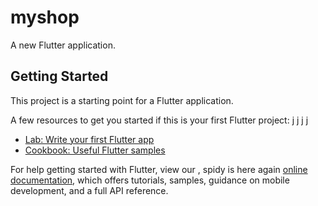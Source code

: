 # myshop

A new Flutter application.

## Getting Started

This project is a starting point for a Flutter application.

A few resources to get you started if this is your first Flutter project: j j j j

- [Lab: Write your first Flutter app](https://flutter.dev/docs/get-started/codelab)
- [Cookbook: Useful Flutter samples](https://flutter.dev/docs/cookbook)

For help getting started with Flutter, view our , spidy is here again
[online documentation](https://flutter.dev/docs), which offers tutorials,
samples, guidance on mobile development, and a full API reference.


